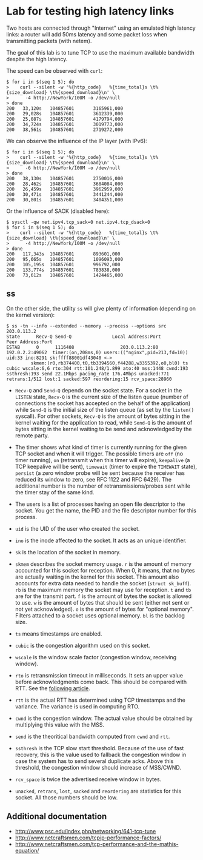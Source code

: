 # Lab for testing high latency links

Two hosts are connected through "Internet" using an emulated high
latency links: a router will add 50ms latency and some packet loss
when transmitting packets (with netem).

The goal of this lab is to tune TCP to use the maximum available
bandwidth despite the high latency.

The speed can be observed with `curl`:

    $ for i in $(seq 1 5); do
    >    curl --silent -w '%{http_code}   %{time_total}s \t%{size_download} \t%{speed_download}\n' \
    >      -4 http://NewYork/100M -o /dev/null
    > done
    200   33,120s   104857601       3165961,000
    200   29,028s   104857601       3612339,000
    200   25,087s   104857601       4179794,000
    200   34,724s   104857601       3019773,000
    200   38,561s   104857601       2719272,000

We can observe the influence of the IP layer (with IPv6):

    $ for i in $(seq 1 5); do
    >    curl --silent -w '%{http_code}   %{time_total}s \t%{size_download} \t%{speed_download}\n' \
    >      -6 http://NewYork/100M -o /dev/null
    > done
    200   38,130s   104857601       2750016,000
    200   28,462s   104857601       3684084,000
    200   26,459s   104857601       3962959,000
    200   30,471s   104857601       3441244,000
    200   30,801s   104857601       3404351,000

Or the influence of SACK (disabled here):

    $ sysctl -qw net.ipv4.tcp_sack=0 net.ipv4.tcp_dsack=0
    $ for i in $(seq 1 5); do
    >    curl --silent -w '%{http_code}   %{time_total}s \t%{size_download} \t%{speed_download}\n' \
    >      -4 http://NewYork/100M -o /dev/null
    > done
    200   117,343s  104857601       893601,000
    200   95,665s   104857601       1096093,000
    200   105,195s  104857601       996792,000
    200   133,774s  104857601       783838,000
    200   73,612s   104857601       1424465,000

## ss

On the other side, the utility `ss` will give plenty of information (depending on the kernel version):

    $ ss -tn --info --extended --memory --process --options src 203.0.113.2
    State      Recv-Q Send-Q               Local Address:Port                 Peer Address:Port
    ESTAB      0      1116408                 203.0.113.2:80                      192.0.2.2:49062  timer:(on,208ms,0) users:(("nginx",pid=213,fd=10)) uid:33 ino:8291 sk:ffff88001df43040 <->
             skmem:(r0,rb374400,t0,tb3394560,f44288,w3355392,o0,bl0) ts cubic wscale:6,6 rto:304 rtt:101.248/1.899 ato:40 mss:1448 cwnd:193 ssthresh:193 send 22.1Mbps pacing_rate 176.4Mbps unacked:771 retrans:1/512 lost:1 sacked:597 reordering:15 rcv_space:28960

 - `Recv-Q` and `Send-Q` depends on the socket state. For a socket in
   the `LISTEN` state, `Recv-Q` is the current size of the listen
   queue (number of connections the socket has accepted on the behalf
   of the application) while `Send-Q` is the initial size of the
   listen queue (as set by the `listen()` syscall). For other sockets,
   `Recv-Q` is the amount of bytes sitting in the kernel waiting for
   the application to read, while `Send-Q` is the amount of bytes
   sitting in the kernel waiting to be send and acknowledged by the
   remote party.

 - The timer shows what kind of timer is currently running for the
   given TCP socket and when it will trigger. The possible timers are
   `off` (no timer running), `on` (retransmit when this timer will
   expire), `keepalive` (a TCP keepalive will be sent), `timewait`
   (timer to expire the `TIMEWAIT` state), `persist` (a zero window
   probe will be sent because the receiver has reduced its window to
   zero, see RFC 1122 and RFC 6429). The additional number is the
   number of retransmissions/probes sent while the timer stay of the
   same kind.

 - The users is a list of processes having an open file descriptor to
   the socket. You get the name, the PID and the file descriptor
   number for this process.

 - `uid` is the UID of the user who created the socket.

 - `ino` is the inode affected to the socket. It acts as an unique identifier.

 - `sk` is the location of the socket in memory.

 - `skmem` describes the socket memory usage. `r` is the amount of
   memory accounted for this socket for reception. When 0, it means,
   that no bytes are actually waiting in the kernel for this
   socket. This amount also accounts for extra data needed to handle
   the socket (`struct sk_buff`). `rb` is the maximum memory the
   socket may use for reception. `t` and `tb` are for the transmit
   part. `f` is the amount of bytes the socket is allowed to use. `w`
   is the amount of bytes that should be sent (either not sent or not
   yet acknowledged). `o` is the amount of bytes for "optional
   memory". Filters attached to a socket uses optional memory. `bl` is
   the backlog size.

 - `ts` means timestamps are enabled.

 - `cubic` is the congestion algorithm used on this socket.

 - `wscale` is the window scale factor (congestion window, receiving window).

 - `rto` is retransmission timeout in milliseconds. It sets an upper
    value before acknowledgments come back. This should be compared
    with RTT. See the
    [following article](http://sgros.blogspot.fr/2012/02/calculating-tcp-rto.html).

 - `rtt` is the actual RTT has determined using TCP timestamps and
    the variance. The variance is used in computing RTO.

 - `cwnd` is the congestion window. The actual value should be
   obtained by multiplying this value with the MSS.

 - `send` is the theoritical bandwidth computed from `cwnd` and `rtt`.

 - `ssthresh` is the TCP slow start threshold. Because of the use of
    fast recovery, this is the value used to fallback the congestion
    window in case the system has to send several duplicate
    acks. Above this threshold, the congestion window should increase
    of MSS/CWND.

 - `rcv_space` is twice the advertised receive window in bytes.

 - `unacked`, `retrans`, `lost`, `sacked` and `reordering` are
   statistics for this socket. All those numbers should be low.

## Additional documentation

 - http://www.psc.edu/index.php/networking/641-tcp-tune
 - http://www.netcraftsmen.com/tcpip-performance-factors/
 - http://www.netcraftsmen.com/tcp-performance-and-the-mathis-equation/
